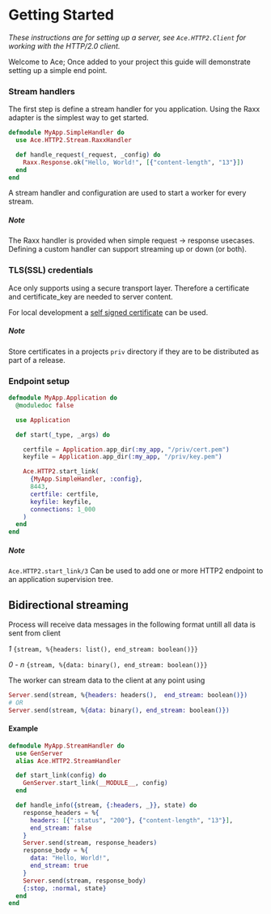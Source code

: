 # Getting Started

*These instructions are for setting up a server, see `Ace.HTTP2.Client` for working with the HTTP/2.0 client.*

Welcome to Ace;
Once added to your project this guide will demonstrate setting up a simple end point.

### Stream handlers

The first step is define a stream handler for you application.
Using the Raxx adapter is the simplest way to get started.

```elixir
defmodule MyApp.SimpleHandler do
  use Ace.HTTP2.Stream.RaxxHandler

  def handle_request(_request, _config) do
    Raxx.Response.ok("Hello, World!", [{"content-length", "13"}])
  end
end
```

A stream handler and configuration are used to start a worker for every stream.

##### Note

The Raxx handler is provided when simple request -> response usecases.
Defining a custom handler can support streaming up or down (or both).

### TLS(SSL) credentials

Ace only supports using a secure transport layer.
Therefore a certificate and certificate_key are needed to server content.

For local development a [self signed certificate](http://how2ssl.com/articles/openssl_commands_and_tips/) can be used.

##### Note

Store certificates in a projects `priv` directory if they are to be distributed as part of a release.

### Endpoint setup

```elixir
defmodule MyApp.Application do
  @moduledoc false

  use Application

  def start(_type, _args) do

    certfile = Application.app_dir(:my_app, "/priv/cert.pem")
    keyfile = Application.app_dir(:my_app, "/priv/key.pem")

    Ace.HTTP2.start_link(
      {MyApp.SimpleHandler, :config},
      8443,
      certfile: certfile,
      keyfile: keyfile,
      connections: 1_000
    )
  end
end
```

##### Note

`Ace.HTTP2.start_link/3` Can be used to add one or more HTTP2 endpoint to an application supervision tree.

## Bidirectional streaming

Process will receive data messages in the following format untill
all data is sent from client

*1*
`{stream, %{headers: list(), end_stream: boolean()}}`

*0 - n*
`{stream, %{data: binary(), end_stream: boolean()}}`

The worker can stream data to the client at any point using
```elixir
Server.send(stream, %{headers: headers(),  end_stream: boolean()})
# OR
Server.send(stream, %{data: binary(), end_stream: boolean()})
```

#### Example

```elixir
defmodule MyApp.StreamHandler do
  use GenServer
  alias Ace.HTTP2.StreamHandler

  def start_link(config) do
    GenServer.start_link(__MODULE__, config)
  end

  def handle_info({stream, {:headers, _}}, state) do
    response_headers = %{
      headers: [{":status", "200"}, {"content-length", "13"}],
      end_stream: false
    }
    Server.send(stream, response_headers)
    response_body = %{
      data: "Hello, World!",
      end_stream: true
    }
    Server.send(stream, response_body)
    {:stop, :normal, state}
  end
end
```
